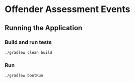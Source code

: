 # Offender Assessment Events

## Running the Application

### Build and run tests
`./gradlew clean build`

### Run 
`./gradlew bootRun`
